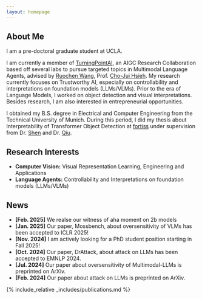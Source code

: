 ```yaml
---
layout: homepage
---
```


## About Me

I am a pre-doctoral graduate student at UCLA.

I am currently a member of [TurningPointAI](https://turningpoint-ai.com), an AIGC Research Collaboration based off several labs to pursue targeted topics in Multimodal Language Agents, advised by [Ruochen Wang](https://ruocwang.github.io/), Prof. [Cho-Jui Hsieh](https://web.cs.ucla.edu/~chohsieh/). My research currently focuses on Trustworthy AI, especially on controllability and interpretations on foundation models (LLMs/VLMs). Prior to the era of Language Models, I worked on object detection and visual interpretations. Besides research, I am also interested in entrepreneurial opportunities.

I obtained my B.S. degree in Electrical and Computer Engineering from the Technical University of Munich. During this period, I did my thesis about Interpretability of Transformer Object Detection at [fortiss](https://www.fortiss.org/) under supervision from Dr. [Shen](https://scholar.google.com.au/citations?user=Kce9W-8AAAAJ&hl=en) and Dr. [Qiu](https://scholar.google.com/citations?user=Ss1kHO8AAAAJ&hl=en).

## Research Interests

- **Computer Vision:** Visual Representation Learning, Engineering and Applications
- **Language Agents:** Controllability and Interpretations on foundation models (LLMs/VLMs)

## News

- **[Feb. 2025]** We realse our witness of aha moment on 2b models
- **[Jan. 2025]** Our paper, Mossbench, about oversensitivity of VLMs has been accepted to ICLR 2025! 
- **[Nov. 2024]** I am actively looking for a PhD student position starting in Fall 2025! 
- **[Oct. 2024]** Our paper, DrAttack, about attack on LLMs has been accepted to EMNLP 2024.
- **[Jul. 2024]** Our paper about oversensitivity of Multimodal-LLMs is preprinted on ArXiv.
- **[Feb. 2024]** Our paper about attack on LLMs is preprinted on ArXiv.

<!--
- **[Feb. 2020]** Our paper about incremental learning is accepted to CVPR 2020.
- **[Feb. 2020]** We will host the ACM Multimedia Asia 2020 conference in Singapore!
- **[Sept. 2019]** Our paper about few-shot learning is accepted to NeurIPS 2019.
- **[Mar. 2019]** Our paper about few-shot learning is accepted to CVPR 2019.

{% include_relative _includes/services.md %}
-->

{% include_relative _includes/publications.md %}

